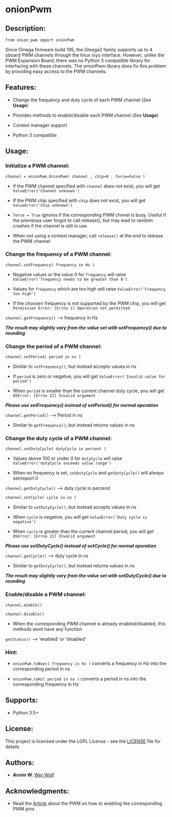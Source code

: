 # **onionPwm**



## **Description:**

```from onion_pwm import onionPwm```

Since Omega firmware build 195, the Omega2 family supports up to 4 oboard PWM channels through the linux /sys interface.
However, unlike the PWM Expansion Board, there was no Python 3 compatible library for interfacing with these channels.
The onionPwm library does fix this problem by providing easy access to the PWM channels.

## **Features:**

* Change the frequency and duty cycle of each PWM channel (*See* **Usage**)

* Provides methods to enable/disable each PWM channel (*See* **Usage**)

* Context manager support

* Python 3 compatible

## **Usage:**

### Initialize a PWM channel: ###

```channel = onionPwm.OnionPwm( channel , chip=0 , force=False )```

* If the PWM channel specified with ```channel``` does not exist, you will get ```ValueError('Channel unknown')```

* If the PWM chip specified with ```chip``` does not exist, you will get ```ValueError('Chip unknown')```

* ```force = True``` ignores if the corresponding PWM chnnel is busy. Useful if the previeous user forgot to call release(), but may lead to random crashes if the channel is still in use.

* When not using a context manager, call ```release()``` at the end to release the PWM channel 

### Change the frequency of a PWM channel: ###

```channel.setFrequency( frequency in Hz )```

* Negative values or the value 0 for ```frequency``` will raise ```ValueError('frequency needs to be greater than 0')```

* Values for ```frequency``` which are too high will raise ```ValueError('Frequency too high')```

* If the choosen frequency is not supported by the PWM chip, you will get ```Permission Error: [Errno 1] Operation not permitted```

```channel.getFrequency()``` --> frequency in Hz

***The result may slightly vary from the value set with setFrequency() due to rounding***

### Change the period of a PWM channel: ###

```channel.setPeriod( period in ns )```

* Similar to ```setFrequency()```, but instead accepts values in ns

* If ```period``` is zero or negative, you will get ```ValueError('Invalid value for period')```

* When ```period``` is smaller than the current channel duty cycle, you will get ```OSError: [Errno 22] Invalid argument```

***Please use setFrequency() instead of setPeriod() for normal operation***

```channel.getPeriod()``` --> Period in ns

* Similar to ```getFrequency()```, but instead returns values in ns

### Change the duty cycle of a PWM channel: ###

```channel.setDutyCycle( dutyCycle in percent )```

* Values above 100 or under 0 for ```dutyCycle``` will raise ```ValueError('dutyCycle exceeds value range')```

* When no frequency is set, ```setDutyCycle``` and ```getDutyCycle()``` will always set/report 0

```channel.getDutyCycle()``` --> duty cycle in percend

```channel.setCycle( cycle in ns )```

* Similar to ```setDutyCycle()```, but instead accepts values in ns

* When ```cycle``` is negative, you will get ```ValueError('Duty cycle is negative')```

* When ```cycle``` is greater than the current channel period, you will get ```OSError: [Errno 22] Invalid argument```

***Please use setDutyCycle() instead of setCycle() for normal operation***

```channel.getCycle()``` --> duty cycle in ns

* Similar to ```getDutyCycle()```, but instead returns values in ns

***The result may slightly vary from the value set with setDutyCycle() due to rounding***

### Enable/disable a PWM channel: ###

```channel.enable()```

```channel.disable()```

* When the corresponding PWM channel is already enabled/disabled, this methods wont have any function

```getStatus()``` --> 'enabled' or 'disabled'

### Hint: ###

* ```onionPwm.toNsec( frequency in Hz )``` converts a frequency in Hz into the corresponding period in ns

* ```onionPwm.toHz( period in ns )``` converts a period in ns into the corresponding frequency in Hz

## **Supports:**

* Python 3.5+

## **License:**
This project is licensed under the LGPL License - see the [LICENSE](LICENSE) file for details

## **Authors:**

* **Armin W.** [Wer-Wolf](https://github.com/Wer-Wolf)

## **Acknowledgments:**

* Read the [Article](https://docs.onion.io/omega2-docs/generating-pwm-signals.html) about the PWM on how to enabling the corresponding PWM pins